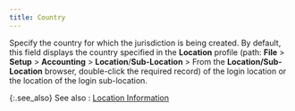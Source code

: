 ```yaml
---
title: Country
---
```



Specify the country for which the jurisdiction is being created. By  default, this field displays the country specified in the **Location** profile (path: **File** >  **Setup** >  **Accounting** > **Location**/**Sub-Location** > From the **Location/Sub-Location** browser, double-click the required record) of the login location  or the location of the login sub-location.


{:.see_also}
See also
: [Location Information]({{site.sc_baseurl}}/options/sales-tax/tax-jurisdictions/jurisdiction-details/location_information.html)
